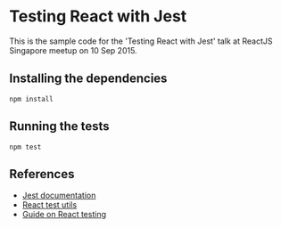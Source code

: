 Testing React with Jest
=======================

This is the sample code for the 'Testing React with Jest' talk at ReactJS Singapore meetup on 10 Sep 2015.

Installing the dependencies
---------------------------

```
npm install
```

Running the tests
-----------------

```
npm test
```

References
----------
* [Jest documentation](http://facebook.github.io/jest/)
* [React test utils](http://facebook.github.io/react/docs/test-utils.html)
* [Guide on React testing](http://brandonokert.com/2015/08/04/TestingInReact/)
